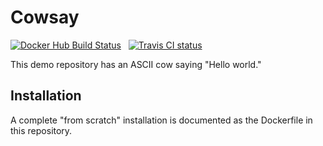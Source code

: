 # Cowsay

[![Docker Hub Build Status](https://img.shields.io/docker/build/matsen/cowsay-test.svg)](https://hub.docker.com/repository/docker/matsen/cowsay-test) &nbsp;
[![Travis CI status](https://travis-ci.org/matsen/cowsay-test.svg?branch=master)](https://travis-ci.org/matsen/cowsay-test)

This demo repository has an ASCII cow saying "Hello world."

## Installation

A complete "from scratch" installation is documented as the Dockerfile in this repository.

